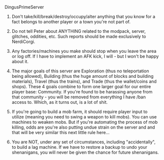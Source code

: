 DingusPrimeServer

1) Don't take/kill/break/destroy/occupy/alter anything that you know for a fact belongs to another player or a town you're not part of.

2) Do not tell Peter about ANYTHING related to the modpack, server, glitches, oddities, etc. Such reports should be made exclusively to NerdiCorgi.

3) Any factories/machines you make should stop when you leave the area or log off. If I have to implement an AFK kick, I will - but I won't be happy about it.

4) The major goals of this server are Exploration (thus no teleportation being allowed), Building (thus the huge amount of blocks and building materials), Travel (thus the trains), and Trade (thus the wallet/coins and shops). These 4 goals combine to form one larger goal for our entire player base: Community. If you're found to be harassing anyone from that community - you will be removed from everything I have /ban access to. Which, as it turns out, is a lot of shit.

5) If you're going to build a mob farm, it should require player input to utilize (meaning you need to swing a weapon to kill mobs). You can use machines to weaken mobs. But if you're automating the process of mob killing, odds are you're also putting undue strain on the server and and that will be very similar this next little rule here...

6) You are NOT, under any set of circumstances, including "accidentally", to build a lag machine. If we have to restore a backup to undo your shenanigans, you will never be given the chance for future shenanigans.
